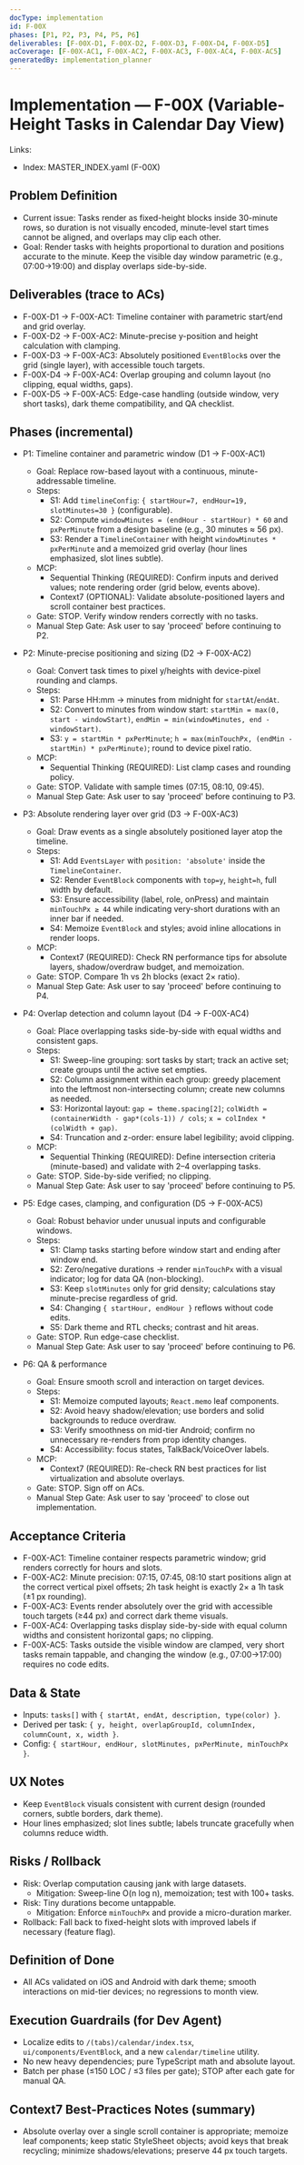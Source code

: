 ```yaml
---
docType: implementation
id: F-00X
phases: [P1, P2, P3, P4, P5, P6]
deliverables: [F-00X-D1, F-00X-D2, F-00X-D3, F-00X-D4, F-00X-D5]
acCoverage: [F-00X-AC1, F-00X-AC2, F-00X-AC3, F-00X-AC4, F-00X-AC5]
generatedBy: implementation_planner
---
```


# Implementation — F-00X (Variable-Height Tasks in Calendar Day View)

Links:
- Index: MASTER_INDEX.yaml (F-00X)

## Problem Definition
- Current issue: Tasks render as fixed-height blocks inside 30-minute rows, so duration is not visually encoded, minute-level start times cannot be aligned, and overlaps may clip each other.
- Goal: Render tasks with heights proportional to duration and positions accurate to the minute. Keep the visible day window parametric (e.g., 07:00→19:00) and display overlaps side-by-side.

## Deliverables (trace to ACs)
- F-00X-D1 → F-00X-AC1: Timeline container with parametric start/end and grid overlay.
- F-00X-D2 → F-00X-AC2: Minute-precise y-position and height calculation with clamping.
- F-00X-D3 → F-00X-AC3: Absolutely positioned `EventBlock`s over the grid (single layer), with accessible touch targets.
- F-00X-D4 → F-00X-AC4: Overlap grouping and column layout (no clipping, equal widths, gaps).
- F-00X-D5 → F-00X-AC5: Edge-case handling (outside window, very short tasks), dark theme compatibility, and QA checklist.

## Phases (incremental)

- P1: Timeline container and parametric window (D1 → F-00X-AC1)
  - Goal: Replace row-based layout with a continuous, minute-addressable timeline.
  - Steps:
    - S1: Add `timelineConfig`: `{ startHour=7, endHour=19, slotMinutes=30 }` (configurable).
    - S2: Compute `windowMinutes = (endHour - startHour) * 60` and `pxPerMinute` from a design baseline (e.g., 30 minutes ≈ 56 px).
    - S3: Render a `TimelineContainer` with height `windowMinutes * pxPerMinute` and a memoized grid overlay (hour lines emphasized, slot lines subtle).
  - MCP:
    - Sequential Thinking (REQUIRED): Confirm inputs and derived values; note rendering order (grid below, events above).
    - Context7 (OPTIONAL): Validate absolute-positioned layers and scroll container best practices.
  - Gate: STOP. Verify window renders correctly with no tasks.
  - Manual Step Gate: Ask user to say 'proceed' before continuing to P2.

- P2: Minute-precise positioning and sizing (D2 → F-00X-AC2)
  - Goal: Convert task times to pixel y/heights with device-pixel rounding and clamps.
  - Steps:
    - S1: Parse HH:mm → minutes from midnight for `startAt`/`endAt`.
    - S2: Convert to minutes from window start: `startMin = max(0, start - windowStart)`, `endMin = min(windowMinutes, end - windowStart)`.
    - S3: `y = startMin * pxPerMinute`; `h = max(minTouchPx, (endMin - startMin) * pxPerMinute)`; round to device pixel ratio.
  - MCP:
    - Sequential Thinking (REQUIRED): List clamp cases and rounding policy.
  - Gate: STOP. Validate with sample times (07:15, 08:10, 09:45).
  - Manual Step Gate: Ask user to say 'proceed' before continuing to P3.

- P3: Absolute rendering layer over grid (D3 → F-00X-AC3)
  - Goal: Draw events as a single absolutely positioned layer atop the timeline.
  - Steps:
    - S1: Add `EventsLayer` with `position: 'absolute'` inside the `TimelineContainer`.
    - S2: Render `EventBlock` components with `top=y`, `height=h`, full width by default.
    - S3: Ensure accessibility (label, role, onPress) and maintain `minTouchPx ≥ 44` while indicating very-short durations with an inner bar if needed.
    - S4: Memoize `EventBlock` and styles; avoid inline allocations in render loops.
  - MCP:
    - Context7 (REQUIRED): Check RN performance tips for absolute layers, shadow/overdraw budget, and memoization.
  - Gate: STOP. Compare 1h vs 2h blocks (exact 2× ratio).
  - Manual Step Gate: Ask user to say 'proceed' before continuing to P4.

- P4: Overlap detection and column layout (D4 → F-00X-AC4)
  - Goal: Place overlapping tasks side-by-side with equal widths and consistent gaps.
  - Steps:
    - S1: Sweep-line grouping: sort tasks by start; track an active set; create groups until the active set empties.
    - S2: Column assignment within each group: greedy placement into the leftmost non-intersecting column; create new columns as needed.
    - S3: Horizontal layout: `gap = theme.spacing[2]`; `colWidth = (containerWidth - gap*(cols-1)) / cols`; `x = colIndex * (colWidth + gap)`.
    - S4: Truncation and z-order: ensure label legibility; avoid clipping.
  - MCP:
    - Sequential Thinking (REQUIRED): Define intersection criteria (minute-based) and validate with 2–4 overlapping tasks.
  - Gate: STOP. Side-by-side verified; no clipping.
  - Manual Step Gate: Ask user to say 'proceed' before continuing to P5.

- P5: Edge cases, clamping, and configuration (D5 → F-00X-AC5)
  - Goal: Robust behavior under unusual inputs and configurable windows.
  - Steps:
    - S1: Clamp tasks starting before window start and ending after window end.
    - S2: Zero/negative durations → render `minTouchPx` with a visual indicator; log for data QA (non-blocking).
    - S3: Keep `slotMinutes` only for grid density; calculations stay minute-precise regardless of grid.
    - S4: Changing `{ startHour, endHour }` reflows without code edits.
    - S5: Dark theme and RTL checks; contrast and hit areas.
  - Gate: STOP. Run edge-case checklist.
  - Manual Step Gate: Ask user to say 'proceed' before continuing to P6.

- P6: QA & performance
  - Goal: Ensure smooth scroll and interaction on target devices.
  - Steps:
    - S1: Memoize computed layouts; `React.memo` leaf components.
    - S2: Avoid heavy shadow/elevation; use borders and solid backgrounds to reduce overdraw.
    - S3: Verify smoothness on mid-tier Android; confirm no unnecessary re-renders from prop identity changes.
    - S4: Accessibility: focus states, TalkBack/VoiceOver labels.
  - MCP:
    - Context7 (REQUIRED): Re-check RN best practices for list virtualization and absolute overlays.
  - Gate: STOP. Sign off on ACs.
  - Manual Step Gate: Ask user to say 'proceed' to close out implementation.

## Acceptance Criteria
- F-00X-AC1: Timeline container respects parametric window; grid renders correctly for hours and slots.
- F-00X-AC2: Minute precision: 07:15, 07:45, 08:10 start positions align at the correct vertical pixel offsets; 2h task height is exactly 2× a 1h task (±1 px rounding).
- F-00X-AC3: Events render absolutely over the grid with accessible touch targets (≥44 px) and correct dark theme visuals.
- F-00X-AC4: Overlapping tasks display side-by-side with equal column widths and consistent horizontal gaps; no clipping.
- F-00X-AC5: Tasks outside the visible window are clamped, very short tasks remain tappable, and changing the window (e.g., 07:00→17:00) requires no code edits.

## Data & State
- Inputs: `tasks[]` with `{ startAt, endAt, description, type(color) }`.
- Derived per task: `{ y, height, overlapGroupId, columnIndex, columnCount, x, width }`.
- Config: `{ startHour, endHour, slotMinutes, pxPerMinute, minTouchPx }`.

## UX Notes
- Keep `EventBlock` visuals consistent with current design (rounded corners, subtle borders, dark theme).
- Hour lines emphasized; slot lines subtle; labels truncate gracefully when columns reduce width.

## Risks / Rollback
- Risk: Overlap computation causing jank with large datasets.
  - Mitigation: Sweep-line O(n log n), memoization; test with 100+ tasks.
- Risk: Tiny durations become untappable.
  - Mitigation: Enforce `minTouchPx` and provide a micro-duration marker.
- Rollback: Fall back to fixed-height slots with improved labels if necessary (feature flag).

## Definition of Done
- All ACs validated on iOS and Android with dark theme; smooth interactions on mid-tier devices; no regressions to month view.

## Execution Guardrails (for Dev Agent)
- Localize edits to `/(tabs)/calendar/index.tsx`, `ui/components/EventBlock`, and a new `calendar/timeline` utility.
- No new heavy dependencies; pure TypeScript math and absolute layout.
- Batch per phase (≤150 LOC / ≤3 files per gate); STOP after each gate for manual QA.

## Context7 Best-Practices Notes (summary)
- Absolute overlay over a single scroll container is appropriate; memoize leaf components; keep static StyleSheet objects; avoid keys that break recycling; minimize shadows/elevations; preserve 44 px touch targets.


